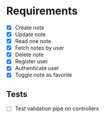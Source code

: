 # Requirements

- [x] Create note
- [x] Update note
- [x] Read one note
- [x] Fetch notes by user
- [x] Delete note
- [x] Register user
- [x] Authenticate user
- [x] Toggle note as favorite

## Tests

- [ ] Test validation pipe on controllers
